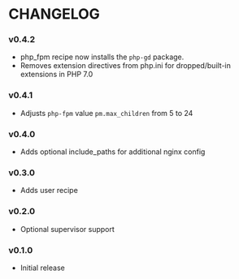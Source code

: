 CHANGELOG
=========

### v0.4.2
- php_fpm recipe now installs the `php-gd` package.
- Removes extension directives from php.ini for dropped/built-in extensions in PHP 7.0

### v0.4.1
- Adjusts `php-fpm` value `pm.max_children` from 5 to 24

### v0.4.0
- Adds optional include_paths for additional nginx config

### v0.3.0
- Adds user recipe

### v0.2.0
- Optional supervisor support

### v0.1.0
- Initial release
